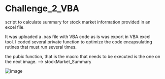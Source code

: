 # Challenge_2_VBA
script to calculate summary for stock market information provided in an excel file.


It was uploaded a .bas file with VBA code as is was export in VBA excel tool.
I coded several private function to optimize the code encapsulating rutines that must run several times.

the pubic function, that is the macro that needs to be executed is the one on the next image.
--> stockMarket_Summary

![image](https://user-images.githubusercontent.com/118868483/212809310-c8bca6f4-e59a-4266-90a3-8af53c48d930.png)
